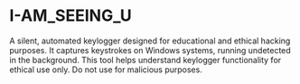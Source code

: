 # I-AM_SEEING_U
A silent, automated keylogger designed for educational and ethical hacking purposes. It captures keystrokes on Windows systems, running undetected in the background. This tool helps understand keylogger functionality for ethical use only. Do not use for malicious purposes.
